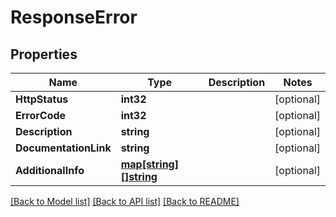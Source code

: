 # ResponseError

## Properties

Name | Type | Description | Notes
------------ | ------------- | ------------- | -------------
**HttpStatus** | **int32** |  | [optional] 
**ErrorCode** | **int32** |  | [optional] 
**Description** | **string** |  | [optional] 
**DocumentationLink** | **string** |  | [optional] 
**AdditionalInfo** | [**map[string][]string**](array.md) |  | [optional] 

[[Back to Model list]](../README.md#documentation-for-models) [[Back to API list]](../README.md#documentation-for-api-endpoints) [[Back to README]](../README.md)


